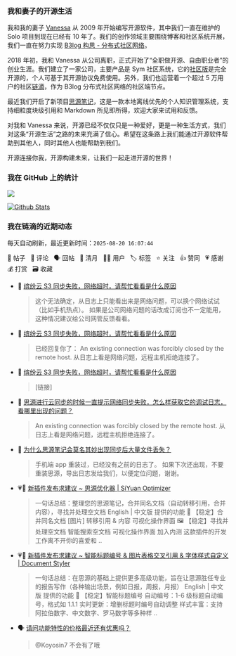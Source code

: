 ### 我和妻子的开源生活

我和我的妻子 [Vanessa](https://github.com/Vanessa219) 从 2009 年开始编写开源软件，其中我们一直在维护的 Solo 项目到现在已经有 10 年了。我们的创作领域主要围绕博客和社区系统开展，我们一直在努力实现 [B3log 构思 - 分布式社区网络](https://ld246.com/article/1546941897596)。

2018 年初，我和 Vanessa 从公司离职，正式开始了“全职做开源、自由职业者”的创业生涯。我们建立了一家公司，主要产品是 Sym 社区系统，它的[社区版](https://github.com/88250/symphony)是完全开源的，个人可基于其开源协议免费使用。另外，我们也运营着一个超过 5 万用户的社区[链滴](https://ld246.com)，作为 B3log 分布式社区网络的社区端节点。

最近我们开启了新项目[思源笔记](https://github.com/siyuan-note/siyuan)，这是一款本地离线优先的个人知识管理系统，支持细粒度块级引用和 Markdown 所见即所得，欢迎大家来试用和反馈。

对我和 Vanessa 来说，开源已经不仅仅只是一种爱好，更是一种生活方式，我们对这条“开源生活”之路的未来充满了信心。希望在这条路上我们能通过开源软件帮助到其他人，同时其他人也能帮助到我们。

开源连接你我，开源构建未来，让我们一起走进开源的世界！

### 我在 GitHub 上的统计

<a title="Hits" target="_blank" href="https://github.com/88250/88250"><img src="https://hits.b3log.org/88250/88250.svg"></a>

[![Github Stats](https://github-readme-stats.vercel.app/api?username=88250&theme=tokyonight&show_icons=true)](https://github.com/88250)

<!--events start -->

### 我在链滴的近期动态

每天自动刷新，最近更新时间：`2025-08-20 16:07:44`

📝 帖子 &nbsp; 💬 评论 &nbsp; 🗣 回帖 &nbsp; 🌙 清月 &nbsp; 👨‍💻 用户 &nbsp; 🏷️ 标签 &nbsp; ⭐️ 关注 &nbsp; 👍 赞同 &nbsp; 💗 感谢 &nbsp; 💰 打赏 &nbsp; 🗃 收藏

* 💬 [缤纷云 S3 同步失败，网络超时，请帮忙看看是什么原因](https://ld246.com/article/1755571842715/comment/1755575344279#comments)

  > 这个无法确定，从日志上只能看出来是网络问题，可以换个网络试试（比如手机热点）。 如果是公司网络问题的话改成订阅也不一定能用，这种情况建议给公司网管反馈看看。
* 💬 [缤纷云 S3 同步失败，网络超时，请帮忙看看是什么原因](https://ld246.com/article/1755571842715/comment/1755573361307#comments)

  > 已经回复你了： An existing connection was forcibly closed by the remote host. 从日志上看是网络问题，远程主机拒绝连接了。
* 💬 [缤纷云 S3 同步失败，网络超时，请帮忙看看是什么原因](https://ld246.com/article/1755571842715/comment/1755571964990#comments)

  > [链接]
* 💬 [思源进行云同步的时候一直提示网络同步失败，怎么样获取它的调试日志，看哪里出现的问题？](https://ld246.com/article/1753955640684/comment/1755571647456#comments)

  > An existing connection was forcibly closed by the remote host. 从日志上看是网络问题，远程主机拒绝连接了。
* 💬 [为什么思源笔记会莫名其妙出现同步后大量文件丢失？](https://ld246.com/article/1754053586729/comment/1755571475049#comments)

  > 手机端 app 重装过，已经没有之前的日志了。 如果下次还出现，不要重装思源，导出日志发给我们，以便定位问题，谢谢。
* 💗📝 [新插件发布求建议 ~ 思源优化器 | SiYuan Optimizer](https://ld246.com/article/1755250904390)

  > 一句话总结：整理您的思源笔记，合并同名文档（自动转移引用，合并内容），寻找并处理空文档 English | 中文版 提供的功能 📝 【稳定】合并同名文档 [图片] 转移引用 &amp; 内容 可视化操作界面 🖼️ 【稳定】寻找并处理空文档 智能搜索空文档 可视化操作界面 加入内测 这款插件的开发工作离不开你的喜爱和 ..
* 💗📝 [新插件发布求建议 ~ 智能标题编号 &amp; 图片表格交叉引用 &amp; 字体样式自定义 | Document Styler](https://ld246.com/article/1755250973803)

  > 一句话总结：在思源的基础上提供更多高级功能，旨在让思源胜任专业的报告写作（各种输出场景，例如日报，周报，月报） English | 中文版 提供的功能 📝 【稳定】智能标题编号 自动编号：1-6 级标题自动编号，格式如 1.1.1 实时更新：增删标题时编号自动调整 样式丰富：支持阿拉伯数字、中文数字、罗马数字等多种样 ..
* 🗣 [请问功能特性的价格最近还有优惠吗？](https://ld246.com/article/1755140782592/comment/1755143560153#comments)

  > @Koyosin7 不会有了哦


<!--events end -->
